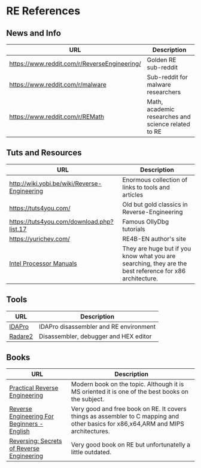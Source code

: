 # RE References

## News and Info

URL | Description
----|-------------
https://www.reddit.com/r/ReverseEngineering/ | Golden RE sub-reddit
https://www.reddit.com/r/malware | Sub-reddit for malware researchers
https://www.reddit.com/r/REMath | Math, academic researches and science related to RE

## Tuts and Resources

URL | Description
----|-------------
http://wiki.yobi.be/wiki/Reverse-Engineering | Enormous collection of links to tools and articles
https://tuts4you.com/ | Old but gold classics in Reverse-Engineering
https://tuts4you.com/download.php?list.17 | Famous OllyDbg tutorials
https://yurichev.com/ | RE4B-EN author's site
[Intel Processor Manuals](https://software.intel.com/en-us/articles/intel-sdm) | They are huge but if you know what you are searching, they are the best reference for x86 architecture.


## Tools

URL | Description
----|-------------
[IDAPro](https://www.hex-rays.com/products/ida/) | IDAPro disassembler and RE environment
[Radare2](http://www.radare.org/r/) | Disassembler, debugger and HEX editor

## Books

URL | Description
----|-------------
[Practical Reverse Engineering](https://www.amazon.co.uk/Practical-Reverse-Engineering-Reversing-Obfuscation/dp/1118787315) | Modern book on the topic. Although it is MS oriented it is one of the best books on the subject.
[Reverse Engineering For Beginners - English](https://beginners.re/RE4B-EN.pdf) | Very good and free book on RE. It covers things as assembler to C mapping and other basics for x86,x64,ARM and MIPS architectures.
[Reversing: Secrets of Reverse Engineering](https://www.amazon.co.uk/Reversing-Secrets-Engineering-Eldad-Eilam/dp/0764574817/) | Very good book on RE but unfortunatelly a little outdated.
